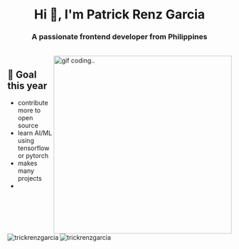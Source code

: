 
<h1 align="center">Hi 👋, I'm Patrick Renz Garcia</h1>
<h3 align="center">A passionate frontend developer from Philippines</h3></br>

<img align="right" src="https://c.tenor.com/-UygBh3nnfEAAAAC/coding.gif" alt="gif coding.." width="400" />

## 📝 Goal this year
- contribute more to open source
- learn AI/ML using tensorflow or pytorch
- makes many projects
- 
<br>
<br>

<p><img align="left" src="https://github-readme-stats.vercel.app/api/top-langs?username=trickrenzgarcia&show_icons=true&locale=en&layout=compact&theme=github_dark" alt="trickrenzgarcia" /></p>

<img align="center" src="https://github-readme-stats.vercel.app/api?username=trickrenzgarcia&show_icons=true&locale=en&theme=github_dark" alt="trickrenzgarcia" />
